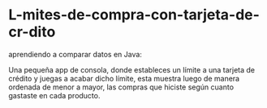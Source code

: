 # L-mites-de-compra-con-tarjeta-de-cr-dito
aprendiendo a comparar datos en Java:

Una pequeña app de consola, 
donde estableces un límite a una tarjeta de crédito y juegas a acabar dicho límite, 
esta muestra luego de manera ordenada de menor a mayor, 
las compras que hiciste según cuanto gastaste en cada producto.
